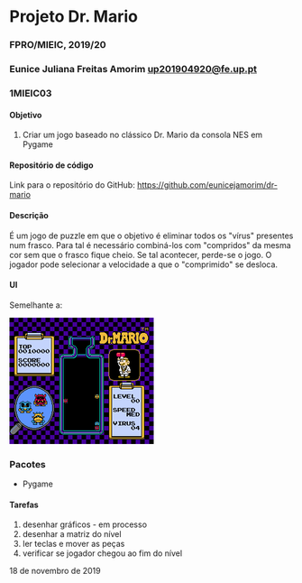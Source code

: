 # Projeto Dr. Mario
### FPRO/MIEIC, 2019/20
### Eunice Juliana Freitas Amorim up201904920@fe.up.pt 
### 1MIEIC03 

#### Objetivo

1. Criar um jogo baseado no clássico Dr. Mario da consola NES em Pygame

#### Repositório de código
Link para o repositório do GitHub: https://github.com/eunicejamorim/dr-mario

#### Descrição

É um jogo de puzzle em que o objetivo é eliminar todos os "vírus" presentes num frasco. 
Para tal é necessário combiná-los com "compridos" da mesma cor sem que o frasco fique cheio. Se tal acontecer, perde-se o jogo. 
O jogador pode selecionar a velocidade a que o "comprimido" se desloca.

#### UI
Semelhante a:

![UI](https://github.com/eunicejamorim/dr-mario/blob/master/NES_01.gif)

### Pacotes

- Pygame

#### Tarefas

1. desenhar gráficos - em processo
2. desenhar a matriz do nível
3. ler teclas e mover as peças
4. verificar se jogador chegou ao fim do nível

18 de novembro de 2019
